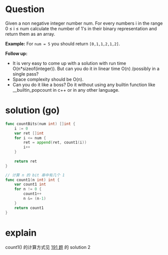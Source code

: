# Question

Given a non negative integer number num. For every numbers i in the range 0 ≤ i ≤ num calculate the number of 1's in their binary representation and return them as an array.  

**Example:** 
For `num = 5` you should return `[0,1,1,2,1,2]`.

**Follow up:**  
* It is very easy to come up with a solution with run time O(n*sizeof(integer)). But can you do it in linear time O(n) /possibly in a single pass?
* Space complexity should be O(n).
* Can you do it like a boss? Do it without using any builtin function like __builtin_popcount in c++ or in any other language.

# solution (go)
```go
func countBits(num int) []int {
    i := 0
    var ret []int
    for i <= num {
        ret = append(ret, count1(i))
        i++
    }
    
    return ret
}

// 计算 n 的 bit 串中有几个 1
func count1(n int) int {
    var count1 int
    for n != 0 {
        count1++
        n &= (n-1)
    }
    return count1
}
```

# explain  
count1() 的计算方式见 [191 题](191.md) 的 solution 2


